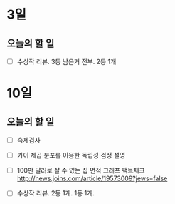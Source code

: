 
# 3일
## 오늘의 할 일
* [ ] 수상작 리뷰. 3등 남은거 전부. 2등 1개



# 10일
## 오늘의 할 일
* [ ] 숙제검사
 * [ ] 카이 제곱 분포를 이용한 독립성 검정 설명
 * [ ] 100만 달러로 살 수 있는 집 면적 그래프 팩트체크 http://news.joins.com/article/19573009?jews=false
* [ ] 수상작 리뷰. 2등 1개. 1등 1개.

